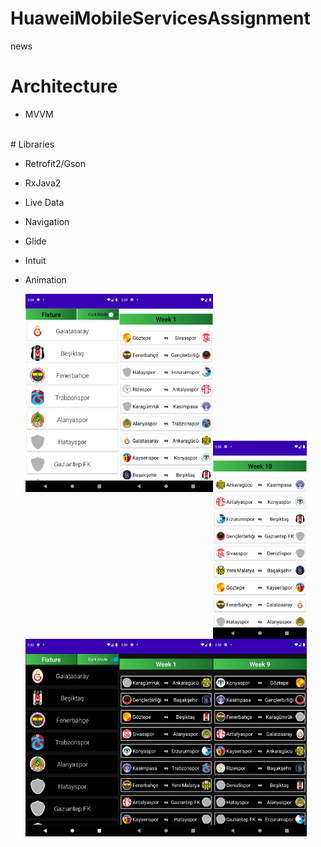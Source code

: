 # HuaweiMobileServicesAssignment
news
# Architecture

- MVVM
<br />
# Libraries

- Retrofit2/Gson
- RxJava2
- Live Data
- Navigation
- Glide
- Intuit
- Animation

    <img align="left"
     src = "imageReadme/ss1.png" width="150">
     <img align="left"
     src = "imageReadme/ss2.png" width="150">
     <br />
     
     <br />
     
     <br />
     
     <br />
     
     <br />
     
     <br />
     
     <br />
     
     <br />
     
     <br />
     
     <br />
     
     <br />
     
     <br />
     
     <br />
     <img align="left"
     src = "imageReadme/ss3.png" width="150">
     <img align="left"
     src = "imageReadme/ss4.png" width="150">
     <br />
     
     <br />
     
     <br />
     
     <br />
     
     <br />
     
     <br />
     
     <br />
     
     <br />
     
     <br />
     
     <br />
     
     <br />
     
     <br />
     
     <br />
     <img align="left"
     src = "imageReadme/ss5.png" width="150">
     <img align="left"
     src = "imageReadme/ss6.png" width="150">

